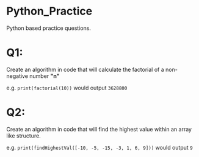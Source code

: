 # Python_Practice
Python based practice questions.

# Q1:
Create an algorithm in code that will calculate the factorial of a non-negative number **"n"** 

e.g. `print(factorial(10))` would output `3628800`


# Q2:
Create an algorithm in code that will find the highest value within an array like structure.

e.g. `print(findHighestVal([-10, -5, -15, -3, 1, 6, 9]))` would output `9`
